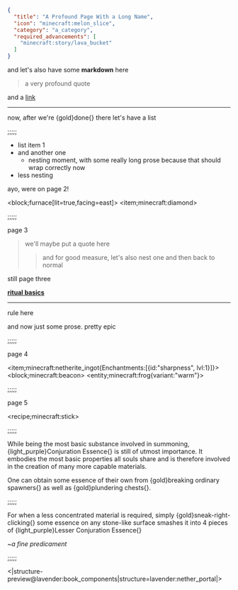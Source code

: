 ```json
{
  "title": "A Profound Page With a Long Name",
  "icon": "minecraft:melon_slice",
  "category": "a_category",
  "required_advancements": [
    "minecraft:story/lava_bucket"
  ]
}
```

and let's also have some **markdown** here

> a very profound quote

and a [link](https://wispforest.io)

---

now, after we're {gold}done{} there let's have a list

;;;;;

- list item 1
- and another one
    - nesting moment, with some really long
      prose because that should wrap correctly now
- less nesting

ayo, were on page 2!

<block;furnace[lit=true,facing=east]> <item;minecraft:diamond>

;;;;;

page 3

> we'll maybe put a quote here
>> and for good measure, let's also nest one
> and then back to normal

still page three

[**ritual basics**](^lavender:ritual_basics)

---

rule here

and now just some prose. pretty epic

;;;;;

page 4

<item;minecraft:netherite_ingot{Enchantments:[{id:"sharpness", lvl:1}]}>
<block;minecraft:beacon>
<entity;minecraft:frog{variant:"warm"}>

;;;;;

page 5

<recipe;minecraft:stick>

;;;;;

While being the most basic substance involved in summoning, {light_purple}Conjuration Essence{} is still of utmost importance. It embodies 
the most basic properties all souls share and is therefore involved in the creation of many more capable materials.


One can obtain some essence of their own from {gold}breaking ordinary spawners{} as well as {gold}plundering chests{}.

;;;;;

For when a less concentrated material is required, simply {gold}sneak-right-clicking{} some essence on any stone-like surface 
smashes it into 4 pieces of {light_purple}Lesser Conjuration Essence{}

*~a fine predicament*

;;;;;

<|structure-preview@lavender:book_components|structure=lavender:nether_portal|>

